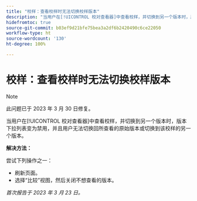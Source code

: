 ```yaml
---
title: "校样：查看校样时无法切换校样版本"
description: "当用户在[!UICONTROL 校对查看器]中查看校样，并切换到另一个版本时，版本下拉列表变为禁用，并且用户无法切换回所查看的原始版本或切换到该校样的另一个版本。"
hidefromtoc: true
source-git-commit: b03ef9d21bfe75bea3a2df6b2420490c6ce22050
workflow-type: ht
source-wordcount: '130'
ht-degree: 100%

---
```



# 校样：查看校样时无法切换校样版本

>[!NOTE]
>
>此问题已于 2023 年 3 月 30 日修复。

当用户在[!UICONTROL 校对查看器]中查看校样，并切换到另一个版本时，版本下拉列表变为禁用，并且用户无法切换回所查看的原始版本或切换到该校样的另一个版本。

**解决方法：**

尝试下列操作之一：

* 刷新页面。
* 选择“比较”视图，然后关闭不想查看的版本。

_首次报告于 2023 年 3 月 23 日。_

